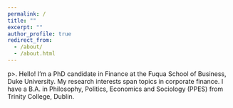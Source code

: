 ```yaml
---
permalink: /
title: ""
excerpt: ""
author_profile: true
redirect_from: 
  - /about/
  - /about.html
---
```


p>. Hello! I’m a PhD candidate in Finance at the Fuqua School of Business, Duke University. My research interests span topics in corporate finance. I have a B.A. in Philosophy, Politics, Economics and Sociology (PPES) from Trinity College, Dublin. 
